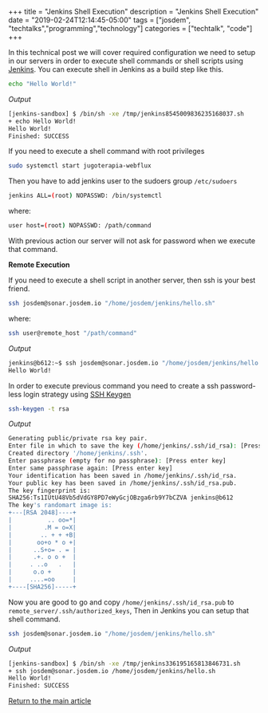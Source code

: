 +++
title =  "Jenkins Shell Execution"
description = "Jenkins Shell Execution"
date = "2019-02-24T12:14:45-05:00"
tags = ["josdem", "techtalks","programming","technology"]
categories = ["techtalk", "code"]
+++

In this technical post we will cover required configuration we need to setup in our servers in order to execute shell commands or shell scripts using [Jenkins](https://jenkins.io/). You can execute shell in Jenkins as a build step like this.

```bash
echo "Hello World!"
```

*Output*

```bash
[jenkins-sandbox] $ /bin/sh -xe /tmp/jenkins8545009836235168037.sh
+ echo Hello World!
Hello World!
Finished: SUCCESS
```

If you need to execute a shell command with root privileges

```bash
sudo systemctl start jugoterapia-webflux
```

Then you have to add jenkins user to the sudoers group `/etc/sudoers`

```bash
jenkins ALL=(root) NOPASSWD: /bin/systemctl
```

where:

```bash
user host=(root) NOPASSWD: /path/command
```

With previous action our server will not ask for password when we execute that command.

**Remote Execution**

If you need to execute a shell script in another server, then ssh is your best friend.

```bash
ssh josdem@sonar.josdem.io "/home/josdem/jenkins/hello.sh"
```

where:

```bash
ssh user@remote_host "/path/command"
```

*Output*

```bash
jenkins@b612:~$ ssh josdem@sonar.josdem.io "/home/josdem/jenkins/hello.sh"
Hello World!
```

In order to execute previous command you need to create a ssh password-less login strategy using [SSH Keygen](https://www.ssh.com/ssh/keygen/)

```bash
ssh-keygen -t rsa
```

*Output*

```bash
Generating public/private rsa key pair.
Enter file in which to save the key (/home/jenkins/.ssh/id_rsa): [Press enter key]
Created directory '/home/jenkins/.ssh'.
Enter passphrase (empty for no passphrase): [Press enter key]
Enter same passphrase again: [Press enter key]
Your identification has been saved in /home/jenkins/.ssh/id_rsa.
Your public key has been saved in /home/jenkins/.ssh/id_rsa.pub.
The key fingerprint is:
SHA256:Ts1IUtU48Vb5dVdGY8PD7eWyGcjOBzga6rb9Y7bCZVA jenkins@b612
The key's randomart image is:
+---[RSA 2048]----+
|          .. oo=*|
|         .M = o=X|
|        .. + + +B|
|       oo+o * o +|
|      ..S+o= . = |
|      .+. o o +  |
|     . ..o   .   |
|      o.o +      |
|     ....=oo     |
+----[SHA256]-----+
```

Now you are good to go and copy `/home/jenkins/.ssh/id_rsa.pub` to `remote_server/.ssh/authorized_keys`, Then in Jenkins you can setup that shell command.

```bash
ssh josdem@sonar.josdem.io "/home/josdem/jenkins/hello.sh"
```

*Output*

```bash
[jenkins-sandbox] $ /bin/sh -xe /tmp/jenkins336195165813846731.sh
+ ssh josdem@sonar.josdem.io /home/josdem/jenkins/hello.sh
Hello World!
Finished: SUCCESS
```

[Return to the main article](/techtalk/continuous_integration_delivery)
